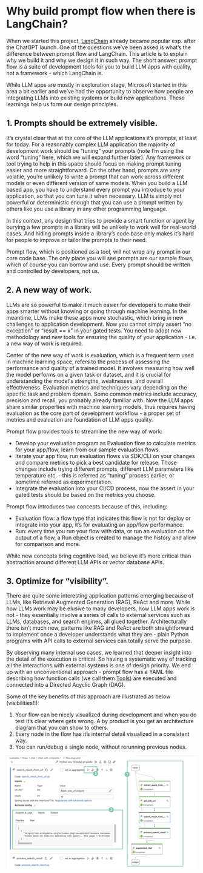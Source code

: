 # Why build prompt flow when there is LangChain?

When we started this project, [LangChain](https://www.langchain.com/) already became popular esp. after the ChatGPT launch. One of the questions we’ve been asked is what’s the difference between prompt flow and LangChain. This article is to explain why we build it and why we design it in such way. The short answer: prompt flow is a suite of development tools for you to build LLM apps with quality, not a framework - which LangChain is.

While LLM apps are mostly in exploration stage, Microsoft started in this area a bit earlier and we’ve had the opportunity to observe how people are integrating LLMs into existing systems or build new applications. These learnings help us form our design principles. 

## 1. Prompts should be extremely visible.

It’s crystal clear that at the core of the LLM applications it’s prompts, at least for today. For a reasonably complex LLM application the majority of development work should be “tuning” your prompts (note I’m using the word “tuning” here, which we will expand further later). Any framework or tool trying to help in this space should focus on making prompt tuning easier and more straightforward. On the other hand, prompts are very volatile, you’re unlikely to write a prompt that can work across different models or even different version of same models. When you build a LLM based app, you have to understand every prompt you introduce to your application, so that you can tune it when necessary. LLM is simply not powerful or deterministic enough that you can use a prompt written by others like you use a library in any other programming language.

In this context, any design that tries to provide a smart function or agent by burying a few prompts in a library will be unlikely to work well for real-world cases. And hiding prompts inside a library’s code base only makes it’s hard for people to improve or tailor the prompts to their need.

Prompt flow, which is positioned as a tool, will not wrap any prompt in our core code base. The only place you will see prompts are our sample flows, which of course you can borrow and use. Every prompt should be written and controlled by developers, not us.

## 2. A new way of work.

LLMs are so powerful to make it much easier for developers to make their apps smarter without knowing or going through machine learning. In the meantime, LLMs make these apps more stochastic, which bring in new challenges to application development. Now you cannot simply assert “no exception” or “result == x” in your gated tests. You need to adopt new methodology and new tools for ensuring the quality of your application - i.e. a new way of work is required.

Center of the new way of work is evaluation, which is a frequent term used in machine learning space, refers to the process of assessing the performance and quality of a trained model. It involves measuring how well the model performs on a given task or dataset, and it is crucial for understanding the model's strengths, weaknesses, and overall effectiveness. Evaluation metrics and techniques vary depending on the specific task and problem domain. Some common metrics include accuracy, precision and recall, you probably already familiar with. Now the LLM apps share similar properties with machine learning models, thus requires having evaluation as the core part of development workflow - a proper set of metrics and evaluation are foundation of LLM apps quality.

Prompt flow provides tools to streamline the new way of work:

* Develop your evaluation program as Evaluation flow to calculate metrics for your app/flow, learn from our sample evaluation flows.
* Iterate your app flow, run evaluation flows via SDK/CLI on your changes and compare metrics to pick a best candidate for release. Those changes include trying different prompts, different LLM parameters like temperature etc. - this is referred as “tuning” process earlier, or sometime referred as experimentation.
* Integrate the evaluation into your CI/CD process, now the assert in your gated tests should be based on the metrics you choose.


Prompt flow introduces two concepts because of this, including:

* Evaluation flow: a flow type that indicates this flow is not for deploy or integrate into your app, it’s for evaluating an app/flow performance.
* Run: every time you run your flow with data, or run an evaluation on the output of a flow, a Run object is created to manage the history and allow for comparison and more.

While new concepts bring cognitive load, we believe it’s more critical than abstraction around different LLM APIs or vector database APIs.

## 3. Optimize for “visibility”.

There are quite some interesting application patterns emerging because of LLMs, like Retrieval Augmented Generation (RAG), ReAct and more. While how LLMs work may be elusive to many developers, how LLM apps work is not - they essentially involve a series of calls to external services such as LLMs, databases, and search engines, all glued together. Architecturally there isn’t much new, patterns like RAG and ReAct are both straightforward to implement once a developer understands what they are - plain Python programs with API calls to external services can totally serve the purpose.

By observing many internal use cases, we learned that deeper insight into the detail of the execution is critical. So having a systematic way of tracking all the interactions with external systems is one of design priority. We end up with an unconventional approach - prompt flow has a YAML file describing how function calls (we call them [Tools](../concepts/concept-tool.md)) are executed and connected into a Directed Acyclic Graph (DAG). 

Some of the key benefits of this approach are illustrated as below (visibilities!!):
1) Your flow can be nicely visualized during development and when you do test it’s clear where gets wrong. A by product is you get an architecture diagram that you can show to others.
2) Every node in the flow has it’s internal detail visualized in a consistent way.
3) You can run/debug a single node, without rerunning previous nodes. 
</b>

![promptflow-dag](../media/promptflow-dag.png)